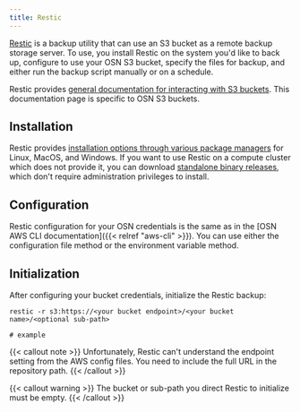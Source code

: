 ```yaml
---
title: Restic
---
```


[Restic](https://restic.readthedocs.io/) is a backup utility that can use an S3 bucket as a remote backup storage server. To use, you install Restic on the system you'd like to back up, configure to use your OSN S3 bucket, specify the files for backup, and either run the backup script manually or on a schedule.

Restic provides [general documentation for interacting with S3 buckets](https://restic.readthedocs.io/en/stable/030_preparing_a_new_repo.html#s3-compatible-storage). This documentation page is specific to OSN S3 buckets.

## Installation 

Restic provides [installation options through various package managers](https://restic.readthedocs.io/en/stable/020_installation.html) for Linux, MacOS, and Windows. If you want to use Restic on a compute cluster which does not provide it, you can download [standalone binary releases](https://github.com/restic/restic/releases/latest), which don't require administration privileges to install.

## Configuration

Restic configuration for your OSN credentials is the same as in the [OSN AWS CLI documentation]({{< relref "aws-cli" >}}). You can use either the configuration file method or the environment variable method.

## Initialization

After configuring your bucket credentials, initialize the Restic backup: 

```
restic -r s3:https://<your bucket endpoint>/<your bucket name>/<optional sub-path>

# example
```
{{< callout note >}}
Unfortunately, Restic can't understand the endpoint setting from the AWS config files. You need to include the full URL in the repository path. 
{{< /callout >}}

{{< callout warning >}}
The bucket or sub-path you direct Restic to initialize must be empty.
{{< /callout >}}
